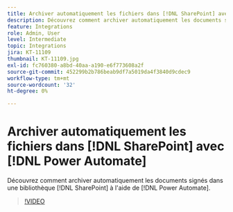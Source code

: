 ```yaml
---
title: Archiver automatiquement les fichiers dans [!DNL SharePoint] avec [!DNL Power Automate]
description: Découvrez comment archiver automatiquement les documents signés dans une  [!DNL SharePoint] bibliothèque à l'aide de [!DNL Power Automate]
feature: Integrations
role: Admin, User
level: Intermediate
topic: Integrations
jira: KT-11109
thumbnail: KT-11109.jpg
exl-id: fc760380-a8bd-40aa-a190-e6f773608a2f
source-git-commit: 452299b2b786beab9df7a5019da4f3840d9cdec9
workflow-type: tm+mt
source-wordcount: '32'
ht-degree: 0%

---
```


# Archiver automatiquement les fichiers dans [!DNL SharePoint] avec [!DNL Power Automate]

Découvrez comment archiver automatiquement les documents signés dans une bibliothèque [!DNL SharePoint] à l&#39;aide de [!DNL Power Automate].

>[!VIDEO](https://video.tv.adobe.com/v/3412798?quality=12&learn=on&hidetitle=true&captions=fre_fr)
